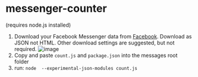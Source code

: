 # messenger-counter

(requires node.js installed)
1. Download your Facebook Messenger data from [Facebook](https://www.facebook.com/dyi/?referrer=yfi_settings). Download as JSON not HTML. Other download settings are suggested, but not required.
![image](https://user-images.githubusercontent.com/59949727/134117893-56582975-faaf-4130-beec-9c38456d300a.png)
3. Copy and paste `count.js` and `package.json` into the messages root folder
4. run: `node  --experimental-json-modules count.js`

